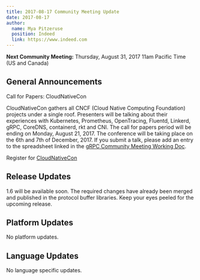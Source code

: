 ```yaml
---
title: 2017-08-17 Community Meeting Update
date: 2017-08-17
author:
  name: Mya Pitzeruse
  position: Indeed
  link: https://www.indeed.com
---
```


**Next Community Meeting:** Thursday, August 31, 2017 11am Pacific Time (US and Canada)

<!--more-->

## General Announcements

Call for Papers: CloudNativeCon

CloudNativeCon gathers all CNCF (Cloud Native Computing Foundation) projects under a single roof. 
Presenters will be talking about their experiences with Kubernetes, Prometheus, OpenTracing, Fluentd, Linkerd, gRPC, CoreDNS, containerd, rkt and CNI.
The call for papers period will be ending on Monday, August 21, 2017.
The conference will be taking place on the 6th and 7th of December, 2017.
If you submit a talk, please add an entry to the spreadsheet linked in the [gRPC Community Meeting Working Doc](https://docs.google.com/document/d/1DTMEbBNmzNbZBh8nOivsnnw3CwUr1Q7WGRe7rNxyHOU/edit#bookmark=id.7qk9qf3ri75m).

Register for [CloudNativeCon](https://events.linuxfoundation.org/events/cloudnativecon-and-kubecon-north-america/attend/register)

## Release Updates

1.6 will be available soon.
The required changes have already been merged and published in the protocol buffer libraries.
Keep your eyes peeled for the upcoming release.

## Platform Updates

No platform updates.

## Language Updates

No language specific updates.
